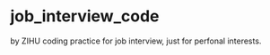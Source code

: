 job_interview_code
==================
by ZIHU
coding practice for job interview, just for perfonal interests.
